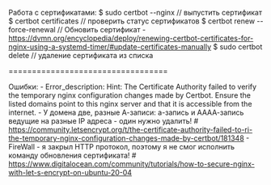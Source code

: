 Работа с сертификатами:
    $ sudo certbot --nginx // выпустить сертификат
    $ certbot certificates // проверить статус сертификатов 
    $ certbot renew --force-renewal // Обновить сертификат 
        - https://dvmn.org/encyclopedia/deploy/renewing-certbot-certificates-for-nginx-using-a-systemd-timer/#update-certificates-manually
    $ sudo certbot delete // удаление сертификата из списка









==================================

Ошибки: 
    - Error_description: Hint: The Certificate Authority failed to verify the temporary nginx configuration changes made by Certbot. Ensure the listed domains point to this nginx server and that it is accessible from the internet. 
        - У домена две, разные А-записи: а-запись и АААА-запись ведущие на разные IP адреса - один нужно удалить!
            # https://community.letsencrypt.org/t/the-certificate-authority-failed-to-ri-the-temporary-nginx-configuration-changes-made-by-certbot/181348
        - FireWall - я закрыл HTTP протокол, поэтому я не смог исполнить команду обновления сертификата!
            # https://www.digitalocean.com/community/tutorials/how-to-secure-nginx-with-let-s-encrypt-on-ubuntu-20-04


